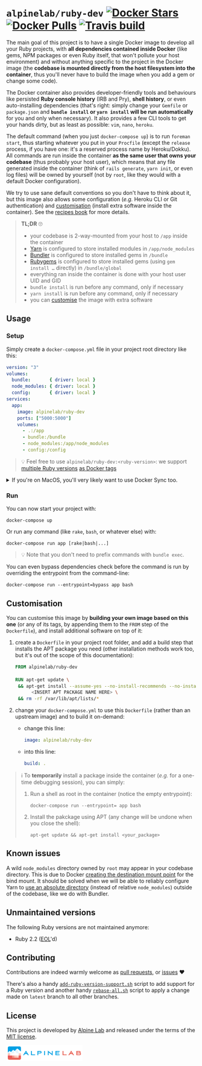 # `alpinelab/ruby-dev` [![Docker Stars](https://img.shields.io/docker/stars/alpinelab/ruby-dev.svg?style=flat-square)](https://hub.docker.com/r/alpinelab/ruby-dev/) [![Docker Pulls](https://img.shields.io/docker/pulls/alpinelab/ruby-dev.svg?style=flat-square)](https://hub.docker.com/r/alpinelab/ruby-dev/) [![Travis build](https://img.shields.io/travis/alpinelab/docker-ruby-dev.svg?style=flat-square)](https://travis-ci.org/alpinelab/docker-ruby-dev)

The main goal of this project is to have a single Docker image to develop all your Ruby projects, with **all dependencies contained inside Docker** (like gems, NPM packages or even Ruby itself, that won't pollute your host environment) and without anything specific to the project in the Docker image (the **codebase is mounted directly from the host filesystem into the container**, thus you'll never have to build the image when you add a gem or change some code).

The Docker container also provides developer-friendly tools and behaviours like persisted **Ruby console history** (IRB and Pry), **shell history**, or even auto-installing dependencies (that's right:  simply change your `Gemfile` or `package.json` and **`bundle install` or `yarn install` will be run automatically** for you and only when necessary). It also provides a few CLI tools to get your hands dirty, but as least as possible: `vim`, `nano`, `heroku`.

The default command (when you just `docker-compose up`) is to run `foreman start`, thus starting whatever you put in your `Procfile` (except the `release` process, if you have one: it's a reserved process name by Heroku/Dokku). All commands are run inside the container **as the same user that owns your codebase** (thus probably your host user), which means that any file generated inside the container (think of `rails generate`, `yarn init`, or even log files) will be owned by yourself (not by `root`, like they would with a default Docker configuration).

We try to use sane default conventions so you don't have to think about it, but this image also allows some configuration (_e.g._ Heroku CLI or Git authentication) and [customisation](#customisation) (install extra software inside the container). See the [recipes book](RECIPES.md) for more details.

> **TL;DR** 🙄
>
> * your codebase is 2-way-mounted from your host to `/app` inside the container
> * [Yarn](https://yarnpkg.com) is configured to store installed modules in `/app/node_modules`
> * [Bundler](https://bundler.io) is configured to store installed gems in `/bundle`
> * [Rubygems](https://github.com/rubygems/rubygems) is configured to store installed gems (using `gem install …` directly) in `/bundle/global`
> * everything ran inside the container is done with your host user UID and GID
> * `bundle install` is run before any command, only if necessary
> * `yarn install` is run before any command, only if necessary
> * you can [customise](RECIPES.md) the image with extra software

## Usage

### Setup

Simply create a `docker-compose.yml` file in your project root directory like this:

```yaml
version: "3"
volumes:
  bundle:       { driver: local }
  node_modules: { driver: local }
  config:       { driver: local }
services:
  app:
    image: alpinelab/ruby-dev
    ports: ["5000:5000"]
    volumes:
      - .:/app
      - bundle:/bundle
      - node_modules:/app/node_modules
      - config:/config
```

> 💡 Feel free to use `alpinelab/ruby-dev:<ruby-version>`: we support [multiple Ruby versions](.travis.yml) [as Docker tags](https://hub.docker.com/r/alpinelab/ruby-dev/tags/)

<details>

  <summary>If you're on MacOS, you'll very likely want to use Docker Sync too.</summary>

  > ⚠️ Use your **actual** application name suffixed with `-sync` instead of `your_app-sync` to prevent conflicts between your projects.

  0. install it with `gem install docker-sync`

  1. add a `docker-sync.yml` file:

      ```yaml
      version: "3"
      syncs:
        your_app-sync:
          src: ./
          sync_excludes: [log, tmp, .git, .bundle, .idea, node_modules]
      ```

  2. add the sync container as external container in `docker-compose.yml`:

      ```yaml
      volumes:
        your_app-sync: { external: true }
      ```

  3. use it by replacing `- ./:/app` with `- your_app-sync:/app:nocopy` in `docker-compose.yml`

  4. start the sync with `docker-sync start`

</details>

### Run

You can now start your project with:

```shell
docker-compose up
```

Or run any command (like `rake`, `bash`, or whatever else) with:

```shell
docker-compose run app [rake|bash|...]
```

> 💡 Note that you don't need to prefix commands with `bundle exec`.

You can even bypass dependencies check before the command is run by overriding the entrypoint from the command-line:

```shell
docker-compose run --entrypoint=bypass app bash
```

## Customisation

You can customise this image by **building your own image based on this one** (or any of its tags, by appending them to the `FROM` step of the `Dockerfile`), and install additional software on top of it:

  1. create a `Dockerfile` in your project root folder, and add a build step that installs the APT package you need (other installation methods work too, but it's out of the scope of this documentation):

      ```Dockerfile
      FROM alpinelab/ruby-dev

      RUN apt-get update \
       && apt-get install --assume-yes --no-install-recommends --no-install-suggests \
            <INSERT APT PACKAGE NAME HERE> \
       && rm -rf /var/lib/apt/lists/*
      ```

  2. change your `docker-compose.yml` to use this `Dockerfile` (rather than an upstream image) and to build it on-demand:

      * change this line:

          ```yaml
          image: alpinelab/ruby-dev
          ```

      * into this line:

          ```yaml
          build: .
          ```

> ℹ️ To **temporarily** install a package inside the container (_e.g._ for a one-time debugging session), you can simply:
>
> 1. Run a shell as root in the container (notice the empty entrypoint):
>
>     ```shell
>     docker-compose run --entrypoint= app bash
>     ```
>
> 2. Install the pakckage using APT (any change will be undone when you close the shell):
>     ```shell
>     apt-get update && apt-get install <your_package>
>     ```

## Known issues

A wild `node_modules` directory owned by `root` may appear in your codebase directory. This is due to Docker [creating the destination mount point](https://github.com/moby/moby/issues/26051) for the bind mount. It should be solved when we will be able to reliably configure Yarn to [use an absolute directory](https://github.com/alpinelab/docker-ruby-dev/issues/1) (instead of relative `node_modules`) outside of the codebase, like we do with Bundler.

## Unmaintained versions

The following Ruby versions are not maintained anymore:

* Ruby 2.2 ([EOL](https://www.ruby-lang.org/en/news/2018/06/20/support-of-ruby-2-2-has-ended/)'d)

## Contributing

Contributions are indeed warmly welcome as [pull requests](https://github.com/alpinelab/docker-ruby-dev/pulls), or [issues](https://github.com/alpinelab/docker-ruby-dev/issues) ❤️

There's also a handy [`add-ruby-version-support.sh`](https://github.com/alpinelab/docker-ruby-dev/blob/latest/add-ruby-version-support.sh) script to add support for a Ruby version and another handy [`rebase-all.sh`](https://github.com/alpinelab/docker-ruby-dev/blob/latest/rebase-all.sh) script to apply a change made on `latest` branch to all other branches.

## License

This project is developed by [Alpine Lab](https://www.alpine-lab.com) and released under the terms of the [MIT license](LICENSE.md).

<a href="https://www.alpine-lab.com"><img src=".github/alpinelab-logo.png" width="40%" /></a>

